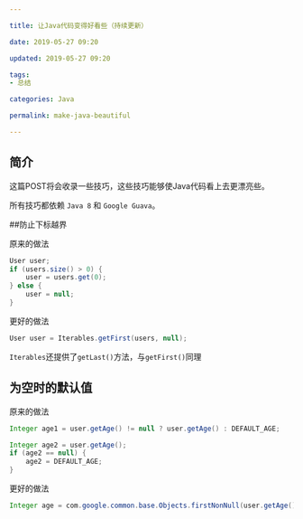 ```yaml
---

title: 让Java代码变得好看些（持续更新）

date: 2019-05-27 09:20

updated: 2019-05-27 09:20

tags:
- 总结

categories: Java

permalink: make-java-beautiful

---
```


## 简介

这篇POST将会收录一些技巧，这些技巧能够使Java代码看上去更漂亮些。

所有技巧都依赖 `Java 8` 和 `Google Guava`。



##防止下标越界

原来的做法

~~~java
User user;
if (users.size() > 0) {
    user = users.get(0);
} else {
    user = null;
}
~~~



更好的做法

~~~java
User user = Iterables.getFirst(users, null);
~~~



`Iterables`还提供了`getLast()`方法，与`getFirst()`同理



## 为空时的默认值

原来的做法

~~~java
Integer age1 = user.getAge() != null ? user.getAge() : DEFAULT_AGE;

Integer age2 = user.getAge();
if (age2 == null) {
    age2 = DEFAULT_AGE;
}
~~~



更好的做法

~~~java
Integer age = com.google.common.base.Objects.firstNonNull(user.getAge(), DEFAULT_AGE)
~~~

